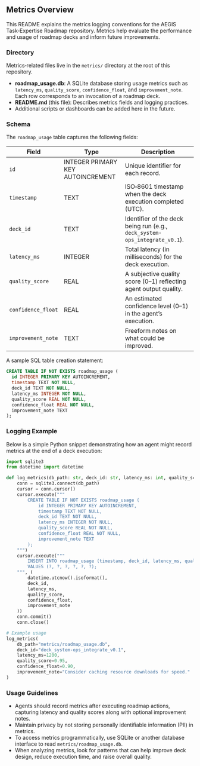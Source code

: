 ## Metrics Overview

This README explains the metrics logging conventions for the AEGIS Task‑Expertise Roadmap repository. Metrics help evaluate the performance and usage of roadmap decks and inform future improvements.

### Directory

Metrics‑related files live in the `metrics/` directory at the root of this repository.

- **roadmap_usage.db**: A SQLite database storing usage metrics such as `latency_ms`, `quality_score`, `confidence_float`, and `improvement_note`. Each row corresponds to an invocation of a roadmap deck.
- **README.md** (this file): Describes metrics fields and logging practices.
- Additional scripts or dashboards can be added here in the future.

### Schema

The `roadmap_usage` table captures the following fields:

| Field | Type | Description |
|---|---|---|
| `id` | INTEGER PRIMARY KEY AUTOINCREMENT | Unique identifier for each record. |
| `timestamp` | TEXT | ISO‑8601 timestamp when the deck execution completed (UTC). |
| `deck_id` | TEXT | Identifier of the deck being run (e.g., `deck_system-ops_integrate_v0.1`). |
| `latency_ms` | INTEGER | Total latency (in milliseconds) for the deck execution. |
| `quality_score` | REAL | A subjective quality score (0–1) reflecting agent output quality. |
| `confidence_float` | REAL | An estimated confidence level (0–1) in the agent’s execution. |
| `improvement_note` | TEXT | Freeform notes on what could be improved. |

A sample SQL table creation statement:

```sql
CREATE TABLE IF NOT EXISTS roadmap_usage (
  id INTEGER PRIMARY KEY AUTOINCREMENT,
  timestamp TEXT NOT NULL,
  deck_id TEXT NOT NULL,
  latency_ms INTEGER NOT NULL,
  quality_score REAL NOT NULL,
  confidence_float REAL NOT NULL,
  improvement_note TEXT
);
```

### Logging Example

Below is a simple Python snippet demonstrating how an agent might record metrics at the end of a deck execution:

```python
import sqlite3
from datetime import datetime

def log_metrics(db_path: str, deck_id: str, latency_ms: int, quality_score: float, confidence_float: float, improvement_note: str):
    conn = sqlite3.connect(db_path)
    cursor = conn.cursor()
    cursor.execute("""
        CREATE TABLE IF NOT EXISTS roadmap_usage (
            id INTEGER PRIMARY KEY AUTOINCREMENT,
            timestamp TEXT NOT NULL,
            deck_id TEXT NOT NULL,
            latency_ms INTEGER NOT NULL,
            quality_score REAL NOT NULL,
            confidence_float REAL NOT NULL,
            improvement_note TEXT
        );
    """)
    cursor.execute("""
        INSERT INTO roadmap_usage (timestamp, deck_id, latency_ms, quality_score, confidence_float, improvement_note)
        VALUES (?, ?, ?, ?, ?, ?);
    """, (
        datetime.utcnow().isoformat(),
        deck_id,
        latency_ms,
        quality_score,
        confidence_float,
        improvement_note
    ))
    conn.commit()
    conn.close()

# Example usage
log_metrics(
    db_path="metrics/roadmap_usage.db",
    deck_id="deck_system-ops_integrate_v0.1",
    latency_ms=1200,
    quality_score=0.95,
    confidence_float=0.90,
    improvement_note="Consider caching resource downloads for speed."
)
```

### Usage Guidelines

- Agents should record metrics after executing roadmap actions, capturing latency and quality scores along with optional improvement notes.
- Maintain privacy by not storing personally identifiable information (PII) in metrics.
- To access metrics programmatically, use SQLite or another database interface to read `metrics/roadmap_usage.db`.
- When analyzing metrics, look for patterns that can help improve deck design, reduce execution time, and raise overall quality.
